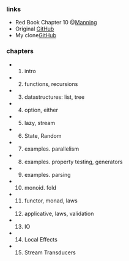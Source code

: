 ### links

- Red Book Chapter 10 @[Manning](https://livebook.manning.com/book/functional-programming-in-scala/chapter-10/)
- Original [GitHub](https://github.com/fpinscala/fpinscala)
- My clone[GitHub](https://github.com/alexr007/fpinscala/tree/master/exercises/src/main/scala/fpinscala)

### chapters

- 1. intro
- 2. functions, recursions
- 3. datastructures: list, tree
- 4. option, either
- 5. lazy, stream
- 6. State, Random
- 7. examples. parallelism
- 8. examples. property testing, generators
- 9. examples. parsing
- 10. monoid. fold
- 11. functor, monad, laws
- 12. applicative, laws, validation
- 13. IO
- 14. Local Effects
- 15. Stream Transducers
